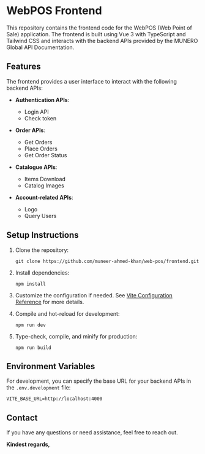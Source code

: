 # WebPOS Frontend

This repository contains the frontend code for the WebPOS (Web Point of Sale) application. The frontend is built using Vue 3 with TypeScript and Tailwind CSS and interacts with the backend APIs provided by the MUNERO Global API Documentation.

## Features

The frontend provides a user interface to interact with the following backend APIs:

- **Authentication APIs**:
  - Login API
  - Check token

- **Order APIs**:
  - Get Orders
  - Place Orders
  - Get Order Status

- **Catalogue APIs**:
  - Items Download
  - Catalog Images

- **Account-related APIs**:
  - Logo
  - Query Users

## Setup Instructions

1. Clone the repository:
   ```
   git clone https://github.com/muneer-ahmed-khan/web-pos/frontend.git
   ```

2. Install dependencies:
   ```
   npm install
   ```

3. Customize the configuration if needed. See [Vite Configuration Reference](https://vitejs.dev/config/) for more details.

4. Compile and hot-reload for development:
   ```
   npm run dev
   ```

5. Type-check, compile, and minify for production:
   ```
   npm run build
   ```

## Environment Variables
For development, you can specify the base URL for your backend APIs in the `.env.development` file:
```env
VITE_BASE_URL=http://localhost:4000
```

## Contact

If you have any questions or need assistance, feel free to reach out.

**Kindest regards,** 